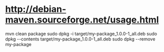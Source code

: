 # http://debian-maven.sourceforge.net/usage.html

mvn clean package
sudo dpkg -i target/my-package_1.0.0-1_all.deb
sudo dpkg --contents target/my-package_1.0.0-1_all.deb
sudo dpkg --remove my-package
